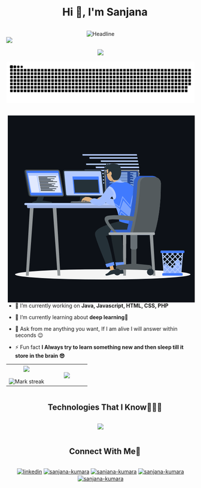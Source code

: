 <!--h1 without bottom border-->
<div id="user-content-toc">
  <ul align="center">
    <summary><h1 style="display: inline-block">Hi 👋, I'm Sanjana </h1></summary>
  </ul>
  <div align=center>
        <img src="https://readme-typing-svg.herokuapp.com?color=%236FDA44&size=32&center=true&vCenter=true&width=600&height=50&lines=Frontend+Developer;Backend+Developer" alt="Headline" />
    </div>
</div>

<!--horizontal divider(gradiant)-->
<img src="https://user-images.githubusercontent.com/73097560/115834477-dbab4500-a447-11eb-908a-139a6edaec5c.gif">

<!--profile visit count-->
<div align="center">
  
[![](https://visitcount.itsvg.in/api?id=sanjana-kumara&icon=3&color=6)](https://visitcount.itsvg.in)
  
</div>

<!--- snake -->
<div align="center">
  <img  src="https://github.com/1999AZZAR/1999AZZAR/blob/readme/resources/img/grid-snake.svg"
       alt="snake" /></a>
</div>

<br>

<p><img align="right" src="https://github.com/sanjana-kumara/sanjana-kumara/blob/main/animation_500_kxa883sd.gif" alt="sanjana-kumara" /></p>

<br>
<br>
<br>

<!--h2 without bottom border-->



<!--Intro start-->
- 🔭 I’m currently working on **Java, Javascript, HTML, CSS, PHP**

- 🌱 I’m currently learning about **deep learning**🥰

- 💬 Ask from me anything you want, If I am alive I will answer within seconds 😉
  
- ⚡ Fun fact **I Always try to learn something new and then sleep till it store in the brain 😎**
<!--Intro end-->



<!--- stats & Trophy (start) -->
<p align="center">
  <!--- stats (start) -->
<table align="center">
<tr border="none">
<td width="50%" align="center">
  
  <img  align="center"  src="https://github-readme-stats.vercel.app/api?username=sanjana-kumara&theme=dark&show_icons=true&count_private=true" />
  <br></br>
  <img  title="🔥 Get streak stats for your profile at git.io/streak-stats" alt="Mark streak" src="https://github-readme-streak-stats.herokuapp.com/?user=1010nishant&theme=dark&hide_border=false" /> 
</td>

<td width="50%" align="center">

  <img  align="center"  src="https://github-readme-stats.anuraghazra1.vercel.app/api/top-langs/?username=1010nishant&theme=dark&hide_border=false&no-bg=true&no-frame=true&langs_count=10"/>
  
  </td>
</tr>
</table>
<!--- stats (end) -->
</p>        
<!--- stats (end) -->


<!--h1 without bottom border-->
<div id="user-content-toc">
  <ul align="center">
    <summary><h2 style="display: inline-block">Technologies That I Know👨🏻‍💻</h2></summary>
  </ul>
</div>
<!--tech stack icons-->
<p align="center">
  <a href="https://skillicons.dev">
    <img src="https://skillicons.dev/icons?i=git,html,css,bootstrap,figma,github,java,js,mysql,nodejs,tailwind,vscode&perline=14" />
  </a>
</p>


<!-- Connect with me -->
<!--h2 without bottom border-->
<div id="user-content-toc">
  <ul align="center">
    <summary><h2 style="display: inline-block">Connect With Me🤝</h2></summary>
  </ul>
</div>

<!--icons and links-->

<p align="center">  
<a href="https://www.linkedin.com/sanjanakumara/" target="blank"><img align="center" src="https://user-images.githubusercontent.com/88904952/234979284-68c11d7f-1acc-4f0c-ac78-044e1037d7b0.png" alt="linkedin" height="50" width="50" /></a>
<a href="https://discordapp.com/sanjanakumara9300" target="blank"><img align="center" src="https://user-images.githubusercontent.com/88904952/234982627-019fd336-6248-453c-9b05-97c13fd1d207.png" alt="sanjana-kumara" height="50" width="50" /></a>
<a href="https://www.youtube.com/@sanjanakumara6236" target="blank"><img align="center" src="https://static-00.iconduck.com/assets.00/youtube-icon-2048x2048-gedp2icy.png" alt="sanjana-kumara" height="50" width="50" /></a>
<a href="https://fb.com/sanjana nisal kumara" target="blank"><img align="center" src="https://raw.githubusercontent.com/rahuldkjain/github-profile-readme-generator/master/src/images/icons/Social/facebook.svg" alt="sanjana-kumara" height="50" width="50" /></a>
<a href="https://www.instagram.com/sanjana_kumara/" target="blank"><img align="center" src="https://www.edigitalagency.com.au/wp-content/uploads/new-Instagram-icon-png-full-colour.png" alt="sanjana-kumara" height="50" width="50" /></a>
</p>




